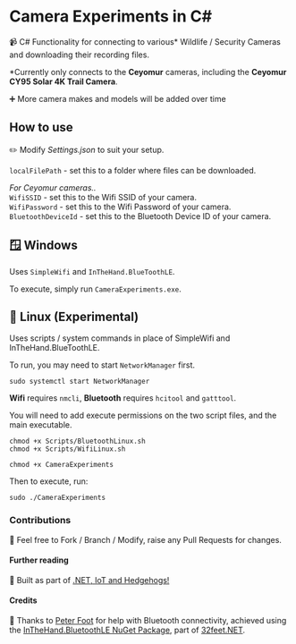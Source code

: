 
# Camera Experiments in C#
📹 C# Functionality for connecting to various\* Wildlife / Security Cameras and downloading their recording files.

\*Currently only connects to the **Ceyomur** cameras, including the **Ceyomur CY95 Solar 4K Trail Camera**. 
 
➕ More camera makes and models will be added over time

## How to use

✏️ Modify *Settings.json* to suit your setup.

`localFilePath` - set this to a folder where files can be downloaded.

*For Ceyomur cameras..*  
`WifiSSID` - set this to the Wifi SSID of your camera.  
`WifiPassword` - set this to the Wifi Password of your camera.  
`BluetoothDeviceId` - set this to the Bluetooth Device ID of your camera.  

## 🪟 Windows  

Uses `SimpleWifi` and `InTheHand.BlueToothLE`.

To execute, simply run `CameraExperiments.exe`.

## 🐧 Linux (Experimental)

Uses scripts / system commands in place of SimpleWifi and InTheHand.BlueToothLE.

To run, you may need to start `NetworkManager` first.

`sudo systemctl start NetworkManager`

**Wifi** requires `nmcli`, **Bluetooth** requires `hcitool` and `gatttool`.

You will need to add execute permissions on the two script files, and the main executable.

`chmod +x Scripts/BluetoothLinux.sh`  
`chmod +x Scripts/WifiLinux.sh`  

`chmod +x CameraExperiments`  

Then to execute, run:  

`sudo ./CameraExperiments`  

### Contributions

🍴 Feel free to Fork / Branch / Modify, raise any Pull Requests for changes.

#### Further reading  

🦔 Built as part of [.NET, IoT and Hedgehogs!](https://www.mike-irving.co.uk/web-design-blog/?blogid=122)


#### Credits

🙏 Thanks to [Peter Foot](https://github.com/peterfoot) for help with Bluetooth connectivity, achieved using the [InTheHand.BluetoothLE NuGet Package](https://www.nuget.org/packages/InTheHand.BluetoothLE), part of [32feet.NET](https://github.com/inthehand/32feet).
